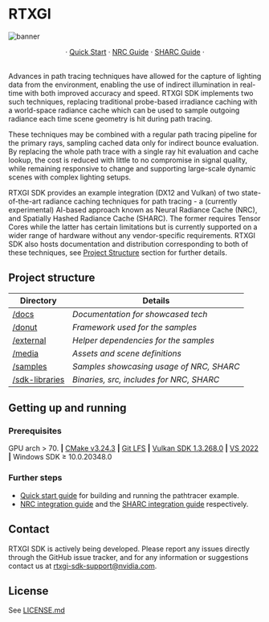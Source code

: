 # RTXGI
![banner](docs/figures/banner.png)
<br />
<div align="center">
    · 
    <a href="docs/QuickStart.md">Quick Start</a>
    ·
    <a href="docs/NrcGuide.md">NRC Guide</a>
    ·
    <a href="docs/SharcGuide.md">SHARC Guide</a>
    ·
</div>
<br/>

Advances in path tracing techniques have allowed for the capture of lighting data from the environment, enabling the use of indirect illumination in real-time with both improved accuracy and speed. RTXGI SDK implements two such techniques, replacing traditional probe-based irradiance caching with a world-space radiance cache which can be used to sample outgoing radiance each time scene geometry is hit during path tracing. 

These techniques may be combined with a regular path tracing pipeline for the primary rays, sampling cached data only for indirect bounce evaluation. By replacing the whole path trace with a single ray hit evaluation and cache lookup, the cost is reduced with little to no compromise in signal quality, while remaining responsive to change and supporting large-scale dynamic scenes with complex lighting setups. 

RTXGI SDK provides an example integration (DX12 and Vulkan) of two state-of-the-art radiance caching techniques for path tracing - a (currently experimental) AI-based approach known as Neural Radiance Cache (NRC), and Spatially Hashed Radiance Cache (SHARC). The former requires Tensor Cores while the latter has certain limitations but is currently supported on a wider range of hardware without any vendor-specific requirements. RTXGI SDK also hosts documentation and distribution corresponding to both of these techniques, see [Project Structure][ProjectStructure] section for further details.


## Project structure
|Directory                   |Details                                      |
|----------------------------|---------------------------------------------|
|[/docs][docs]               |_Documentation for showcased tech_           |
|[/donut][donut]             |_Framework used for the samples_             |
|[/external][external]       |_Helper dependencies for the samples_        |
|[/media][media]             |_Assets and scene definitions_               |
|[/samples][samples]         |_Samples showcasing usage of NRC, SHARC_     |
|[/sdk-libraries][libraries] |_Binaries, src, includes for NRC, SHARC_     |


## Getting up and running

### Prerequisites
GPU arch > 70. **|** [CMake v3.24.3][CMake] **|** [Git LFS][LFS] **|** [Vulkan SDK 1.3.268.0][VKSDK] **|** [VS 2022][VS22] **|** Windows SDK ≥ 10.0.20348.0

### Further steps
- [Quick start guide][QuickStart] for building and running the pathtracer example.
- [NRC integration guide][NrcGuide] and the [SHARC integration guide][SharcGuide] respectively.

## Contact
RTXGI SDK is actively being developed. Please report any issues directly through the GitHub issue tracker, and for any information or suggestions contact us at rtxgi-sdk-support@nvidia.com.

## License
See [LICENSE.md](LICENSE.md)


[QuickStart]: docs/QuickStart.md
[SharcGuide]: docs/SharcGuide.md
[NrcGuide]: docs/NrcGuide.md
[ProjectStructure]: #project-structure
[docs]: docs
[donut]: donut
[external]: external
[media]: media
[samples]: samples/pathtracer
[libraries]: sdk-libraries
[CMake]: https://cmake.org/download/
[LFS]: https://git-lfs.com/
[VKSDK]: https://vulkan.lunarg.com/sdk/home#windows
[VS22]: https://visualstudio.microsoft.com/vs/
